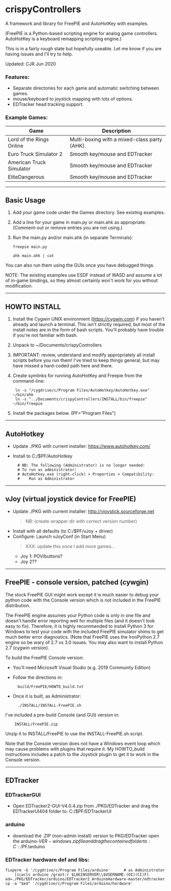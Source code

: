 # crispyControllers

A framework and library for FreePIE and AutoHotKey with examples.

(FreePIE is a Python-based scripting engine for analog game controllers.
AutoHotKey is a keyboard remapping scripting engine.)

This is in a fairly rough state but hopefully useable.
Let me know if you are having issues and I'll try to help.

Updated: CJR Jun 2020

### Features:
- Separate directories for each game and automatic switching between games.
- mouse/keyboard to joystick mapping with lots of options.
- EDTracker head tracking support.

### Example Games:

Game						| Description
-------------------------	| -----------
Lord of the Rings Online	| Multi-boxing with a mixed-class party (AHK).
Euro Truck Simulator 2		| Smooth key/mouse and EDTracker
American Truck Simulator	| Smooth key/mouse and EDTracker
EliteDangerous				| Smooth key/mouse and EDTracker

------------------------------------------------------------------------------
## Basic Usage
1.	Add your game code under the Games directory.  See existing examples.
2.	Add a line for your game in main.py or main.ahk as appropriate.
    (Comment-out or remove entries you are not using.)
3.	Run the main.py and/or main.ahk (in separate Terminals):

		freepie main.py

		ahk main.ahk | cat

You can also run them using the GUIs once you have debugged things.

NOTE: The existing examples use ESDF instead of WASD and assume a lot of
in-game bindings, so they almost certainly won't work for you without
modification.


------------------------------------------------------------------------------
## HOWTO INSTALL

1. Install the Cygwin UNIX environment (https://cygwin.com) if you
   haven't already and launch a terminal.
   This isn't strictly required, but most of the install
   notes are in the form of bash scripts.   You'll probably have
   trouble if you're not familiar with bash.

2. Unpack to ~/Documents/crispyControllers

3. IMPORTANT:  review, understand and modify appropriately all
install scripts before you run them!  I've tried to keep things general,
but may have missed a hard-coded path here and there.

4. Create symlinks for running AutoHotKey and Freepie from the command-line:

		ln -s "/cygdrive/c/Program Files/AutoHotkey/AutoHotkey.exe" ~/bin/ahk
		ln -s "../Documents/crispyControllers/INSTALL/bin/freepie" ~/bin/freepie

5. Install the packages below.  (PF="Program Files")


------------------------------------------------
## AutoHotkey
- Update ./PKG with current installer:
	https://www.autohotkey.com/
- Install to C:/$PF/AutoHotkey

		# NB: The following (Administrator) is no longer needed:
		# To run as administrator:
		# AutoHotkey.exe (right-click) > Properties > Compatibility:
		#	 Run as Administrator

------------------------------------------------
## vJoy (virtual joystick device for FreePIE)
- Update ./PKG with current installer:
	http://vjoystick.sourceforge.net
	> NB: (create wrapper dir with correct version number)
- Install with all defaults (to C:/$PF/vJoy + driver)
- Configure:  Launch vJoyConf (in Start Menu)
	> XXX:  update this once I add more games...
	- Joy 1:   POV/buttons?
	- Joy 2??

------------------------------------------------
## FreePIE - console version, patched (cywgin)
The stock FreePIE GUI might work except it is much easier to debug your
python code with the Console version which is not included in the FreePIE
distribution.

The FreePIE engine assumes your Python code is only in one file and
doesn't handle error reporting well for multiple files (and it doesn't
look easy to fix).  Therefore, it is highly recommended to install 
Python 3 for Windows to test your code with the included FreePIE
simulator shims to get much better error diagnostics.
(Note that FreePIE uses the IronPython 2.7 engine so be wary of 2.7 vs
3.0 issues.  You may also want to install Python 2.7 (cygwin version).


To build the FreePIE Console version:

- You'll need Microsoft Visual Studio (e.g. 2019 Community Edition)
- Follow the directions in:

		build/FreePIE/HOWTO_build.txt

- Once it is built, as Administrator:

		./INSTALL/INSTALL-FreePIE.sh			

I've included a pre-build Console (and GUI) version in:

		INSTALL/FreePIE.zip

Unzip it to INSTALL/FreePIE to use the INSTALL-FreePIE.sh script.


Note that the Console version does not have a Windows event loop which may
cause problems with plugins that require it.   My HOWTO_build instructions
includes a patch to the Joystick plugin to get it to work in the Console
version.

------------------------------------------------
## EDTracker
### EDTrackerGUI
- Open EDTracker2-GUI-V4.0.4.zip from ./PKG/EDTracker
	and drag the EDTrackerUI404 folder to:
	C:/$PF/EDTrackerUI

### arduino
- download the .ZIP (non-admin install) version to PKG/EDTracker
	open the arduino-$VER-windows.zip file and drag the contained folder to:
	C:/$PF/arduino

### EDTracker hardware def and libs:
	fixperm -G '/cygdrive/c/Program Files/arduino'		# as Administrator
		[icacls arduino /grant:r $LOGINSERVER\\$USERNAME:(OI)(CI)F]
	ed=./PKG/EDTracker/arduino/EDTracker2_ArduinoHardware-master/edtracker
	cp -a "$ed" '/cygdrive/c/Program Files/arduino/hardware'
